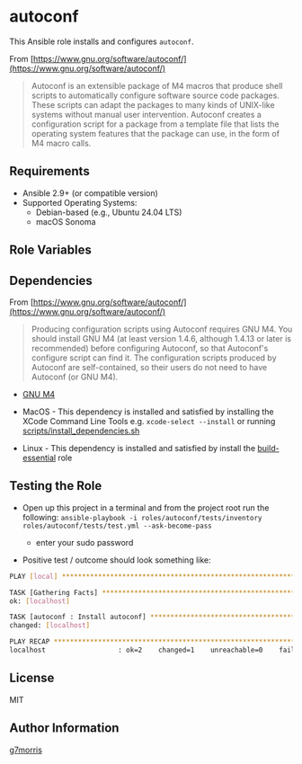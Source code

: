 autoconf
=========

This Ansible role installs and configures `autoconf`.

From [https://www.gnu.org/software/autoconf/](https://www.gnu.org/software/autoconf/)

> Autoconf is an extensible package of M4 macros that produce shell scripts to automatically configure software source code packages. These scripts can adapt the packages to many kinds of UNIX-like systems without manual user intervention. Autoconf creates a configuration script for a package from a template file that lists the operating system features that the package can use, in the form of M4 macro calls.

Requirements
------------

- Ansible 2.9+ (or compatible version)
- Supported Operating Systems:
  - Debian-based (e.g., Ubuntu 24.04 LTS)
  - macOS Sonoma

Role Variables
--------------

Dependencies
------------

From [https://www.gnu.org/software/autoconf/](https://www.gnu.org/software/autoconf/)

> Producing configuration scripts using Autoconf requires GNU M4. You should install GNU M4 (at least version 1.4.6, although 1.4.13 or later is recommended) before configuring Autoconf, so that Autoconf's configure script can find it. The configuration scripts produced by Autoconf are self-contained, so their users do not need to have Autoconf (or GNU M4).

* [GNU M4](https://www.gnu.org/software/m4/m4.html)

* MacOS - This dependency is installed and satisfied by installing the XCode Command Line Tools e.g. `xcode-select --install` or running [scripts/install_dependencies.sh](../../scripts/install_dependencies.sh)
* Linux - This dependency is installed and satisfied by install the [build-essential](../../roles/build-essential) role

Testing the Role
----------------

* Open up this project in a terminal and from the project root run the following: `ansible-playbook -i roles/autoconf/tests/inventory roles/autoconf/tests/test.yml --ask-become-pass`
  * enter your sudo password

* Positive test / outcome should look something like:

```bash
PLAY [local] ******************************************************************

TASK [Gathering Facts] *********************************************************
ok: [localhost]

TASK [autoconf : Install autoconf] *********************************************
changed: [localhost]

PLAY RECAP *********************************************************************
localhost                  : ok=2    changed=1    unreachable=0    failed=0    skipped=0    rescued=0    ignored=0
```

License
-------

MIT

Author Information
------------------

[g7morris](https://github.com/g7morris)